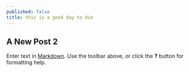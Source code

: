 ```yaml
---
published: false
title: this is a good day to die
---
```

## A New Post 2

Enter text in [Markdown](http://daringfireball.net/projects/markdown/). Use the toolbar above, or click the **?** button for formatting help.
